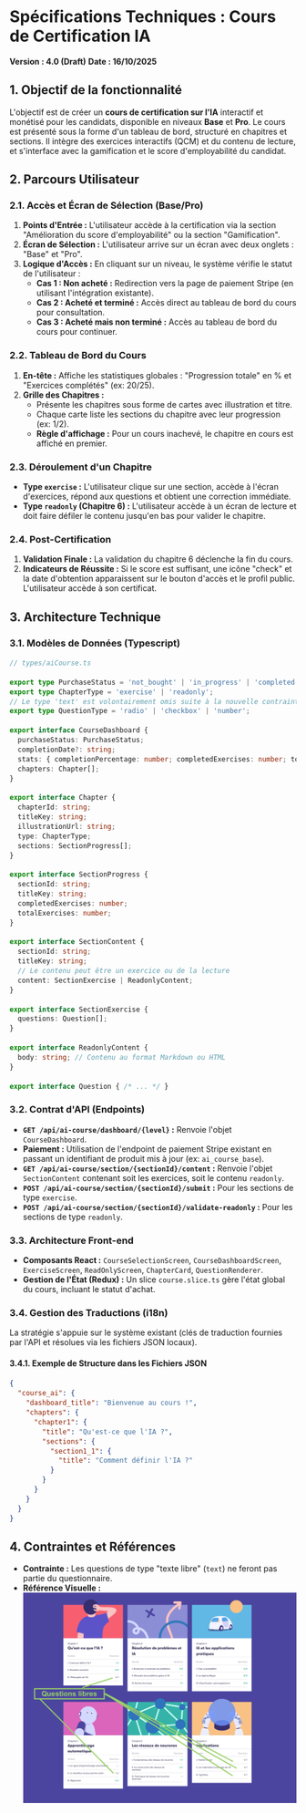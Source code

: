 # Spécifications Techniques : Cours de Certification IA

**Version : 4.0 (Draft)**
**Date : 16/10/2025**

## 1. Objectif de la fonctionnalité

L'objectif est de créer un **cours de certification sur l'IA** interactif et monétisé pour les candidats, disponible en niveaux **Base** et **Pro**. Le cours est présenté sous la forme d'un tableau de bord, structuré en chapitres et sections. Il intègre des exercices interactifs (QCM) et du contenu de lecture, et s'interface avec la gamification et le score d'employabilité du candidat.

## 2. Parcours Utilisateur

### 2.1. Accès et Écran de Sélection (Base/Pro)

1.  **Points d'Entrée :** L'utilisateur accède à la certification via la section "Amélioration du score d'employabilité" ou la section "Gamification".
2.  **Écran de Sélection :** L'utilisateur arrive sur un écran avec deux onglets : "Base" et "Pro".
3.  **Logique d'Accès :** En cliquant sur un niveau, le système vérifie le statut de l'utilisateur :
    *   **Cas 1 : Non acheté :** Redirection vers la page de paiement Stripe (en utilisant l'intégration existante).
    *   **Cas 2 : Acheté et terminé :** Accès direct au tableau de bord du cours pour consultation.
    *   **Cas 3 : Acheté mais non terminé :** Accès au tableau de bord du cours pour continuer.

### 2.2. Tableau de Bord du Cours

1.  **En-tête :** Affiche les statistiques globales : "Progression totale" en % et "Exercices complétés" (ex: 20/25).
2.  **Grille des Chapitres :**
    *   Présente les chapitres sous forme de cartes avec illustration et titre.
    *   Chaque carte liste les sections du chapitre avec leur progression (ex: 1/2).
    *   **Règle d'affichage :** Pour un cours inachevé, le chapitre en cours est affiché en premier.

### 2.3. Déroulement d'un Chapitre

*   **Type `exercise` :** L'utilisateur clique sur une section, accède à l'écran d'exercices, répond aux questions et obtient une correction immédiate.
*   **Type `readonly` (Chapitre 6) :** L'utilisateur accède à un écran de lecture et doit faire défiler le contenu jusqu'en bas pour valider le chapitre.

### 2.4. Post-Certification

1.  **Validation Finale :** La validation du chapitre 6 déclenche la fin du cours.
2.  **Indicateurs de Réussite :** Si le score est suffisant, une icône "check" et la date d'obtention apparaissent sur le bouton d'accès et le profil public. L'utilisateur accède à son certificat.

## 3. Architecture Technique

### 3.1. Modèles de Données (Typescript)

```typescript
// types/aiCourse.ts

export type PurchaseStatus = 'not_bought' | 'in_progress' | 'completed';
export type ChapterType = 'exercise' | 'readonly';
// Le type 'text' est volontairement omis suite à la nouvelle contrainte.
export type QuestionType = 'radio' | 'checkbox' | 'number';

export interface CourseDashboard {
  purchaseStatus: PurchaseStatus;
  completionDate?: string;
  stats: { completionPercentage: number; completedExercises: number; totalExercises: number; };
  chapters: Chapter[];
}

export interface Chapter {
  chapterId: string;
  titleKey: string;
  illustrationUrl: string;
  type: ChapterType;
  sections: SectionProgress[];
}

export interface SectionProgress {
  sectionId: string;
  titleKey: string;
  completedExercises: number;
  totalExercises: number;
}

export interface SectionContent {
  sectionId: string;
  titleKey: string;
  // Le contenu peut être un exercice ou de la lecture
  content: SectionExercise | ReadonlyContent;
}

export interface SectionExercise {
  questions: Question[];
}

export interface ReadonlyContent {
  body: string; // Contenu au format Markdown ou HTML
}

export interface Question { /* ... */ }
```

### 3.2. Contrat d'API (Endpoints)

*   **`GET /api/ai-course/dashboard/{level}` :** Renvoie l'objet `CourseDashboard`.
*   **Paiement :** Utilisation de l'endpoint de paiement Stripe existant en passant un identifiant de produit mis à jour (ex: `ai_course_base`).
*   **`GET /api/ai-course/section/{sectionId}/content` :** Renvoie l'objet `SectionContent` contenant soit les exercices, soit le contenu `readonly`.
*   **`POST /api/ai-course/section/{sectionId}/submit` :** Pour les sections de type `exercise`.
*   **`POST /api/ai-course/section/{sectionId}/validate-readonly` :** Pour les sections de type `readonly`.

### 3.3. Architecture Front-end

*   **Composants React :** `CourseSelectionScreen`, `CourseDashboardScreen`, `ExerciseScreen`, `ReadOnlyScreen`, `ChapterCard`, `QuestionRenderer`.
*   **Gestion de l'État (Redux) :** Un slice `course.slice.ts` gère l'état global du cours, incluant le statut d'achat.

### 3.4. Gestion des Traductions (i18n)

La stratégie s'appuie sur le système existant (clés de traduction fournies par l'API et résolues via les fichiers JSON locaux).

#### 3.4.1. Exemple de Structure dans les Fichiers JSON

```json
{
  "course_ai": {
    "dashboard_title": "Bienvenue au cours !",
    "chapters": {
      "chapter1": {
        "title": "Qu'est-ce que l'IA ?",
        "sections": {
          "section1_1": {
            "title": "Comment définir l'IA ?"
          }
        }
      }
    }
  }
}
```

## 4. Contraintes et Références

*   **Contrainte :** Les questions de type "texte libre" (`text`) ne feront pas partie du questionnaire.
*   **Référence Visuelle :**
    ![elementsofai screenshot](./elementsofai.png)
